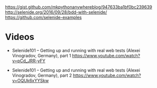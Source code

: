 https://gist.github.com/mkpythonanywhereblog/947633ba1bf0bc239639
http://selenide.org/2016/09/28/bdd-with-selenide/
https://github.com/selenide-examples

# Videos
* Selenide101 – Getting up and running with real web tests (Alexei Vinogradov, Germany), part 1 
https://www.youtube.com/watch?v=pCd_JRR-yFY

* Selenide101 – Getting up and running with real web tests (Alexei Vinogradov, Germany), part 2 
https://www.youtube.com/watch?v=OQUk6xYYSkw
